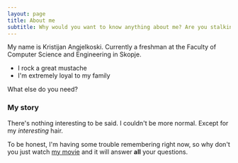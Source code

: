 ```yaml
---
layout: page
title: About me
subtitle: Why would you want to know anything about me? Are you stalking me?
---
```


My name is Kristijan Angjelkoski. Currently a freshman at the Faculty of Computer Science and Engineering in Skopje.

- I rock a great mustache
- I'm extremely loyal to my family

What else do you need?

### My story
There's nothing interesting to be said. I couldn't be more normal. Except for my *interesting* hair.

To be honest, I'm having some trouble remembering right now, so why don't you just watch [my movie](https://en.wikipedia.org/wiki/The_Princess_Bride_%28film%29) and it will answer **all** your questions.
